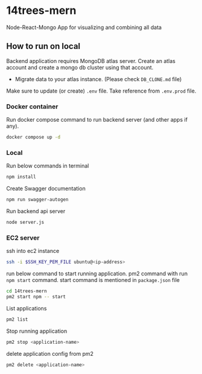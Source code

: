# 14trees-mern
Node-React-Mongo App for visualizing and combining all data

## How to run on local

Backend application requires MongoDB atlas server. Create an atlas account and create a mongo db cluster using that account. 
- Migrate data to your atlas instance. (Please check `DB_CLONE.md` file)

Make sure to update (or create) `.env` file. Take reference from `.env.prod` file.

### Docker container

Run docker compose command to run backend server (and other apps if any).
```bash
docker compose up -d
```

### Local

Run below commands in terminal
```bash
npm install
```

Create Swagger documentation
```bash
npm run swagger-autogen
```

Run backend api server
```bash
node server.js
```

### EC2 server
ssh into ec2 instance
```bash
ssh -i $SSH_KEY_PEM_FILE ubuntu@<ip-address>
```

run below command to start running application. pm2 command with run `npm start` command. start command is mentioned in `package.json` file
```bash
cd 14trees-mern
pm2 start npm -- start
```

List applications
```bash
pm2 list
```


Stop running application
```bash
pm2 stop <application-name>
```


delete application config from pm2
```bash
pm2 delete <application-name>
```